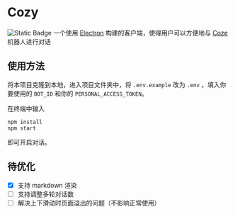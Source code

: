 # Cozy
![Static Badge](https://img.shields.io/badge/-Electron-green?logo=electron&labelColor=%23555&color=%2347848F)
一个使用 [Electron](https://github.com/electron/electron) 构建的客户端，使得用户可以方便地与 [Coze](https://www.coze.com/) 机器人进行对话
## 使用方法
将本项目克隆到本地，进入项目文件夹中，将 `.env.example` 改为 `.env` ，填入你要使用的 `BOT_ID` 和你的 `PERSONAL_ACCESS_TOKEN`。

在终端中输入
```shell
npm install
npm start
```
即可开启对话。

## 待优化
- [x] 支持 markdown 渲染
- [ ] 支持调整多轮对话数
- [ ] 解决上下滑动时页面溢出的问题（不影响正常使用）